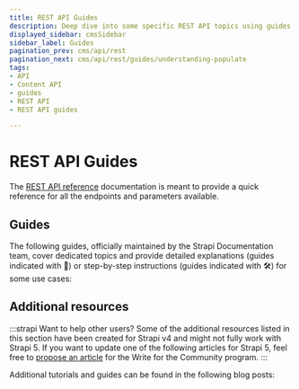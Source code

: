 ```yaml
---
title: REST API Guides
description: Deep dive into some specific REST API topics using guides that extensively explain some use cases or give step-by-step instructions.
displayed_sidebar: cmsSidebar
sidebar_label: Guides
pagination_prev: cms/api/rest
pagination_next: cms/api/rest/guides/understanding-populate
tags:
- API
- Content API
- guides
- REST API
- REST API guides

---
```


# REST API Guides

The [REST API reference](/cms/api/rest) documentation is meant to provide a quick reference for all the endpoints and parameters available.

## Guides

The following guides, officially maintained by the Strapi Documentation team, cover dedicated topics and provide detailed explanations (guides indicated with 🧠) or step-by-step instructions (guides indicated with 🛠️) for some use cases:

<CustomDocCard emoji="🧠" title="Understanding populate" description="Learn what populating means and how you can use the populate parameter in your REST API queries to add additional fields to your responses." link="/cms/api/rest/guides/understanding-populate" />
<CustomDocCard emoji="🛠️" title="How to populate creator fields" description="Read step-by-step instructions on how to build a custom controller that leverages the populate parameter to add 'createdBy' and 'updatedBy' data to queries responses" link="/cms/api/rest/guides/populate-creator-fields" />

## Additional resources

:::strapi Want to help other users?
Some of the additional resources listed in this section have been created for Strapi v4 and might not fully work with Strapi 5. If you want to update one of the following articles for Strapi 5, feel free to [propose an article](https://strapi.io/write-for-the-community) for the Write for the Community program.
:::

Additional tutorials and guides can be found in the following blog posts:

<CustomDocCard emoji="➕" title="Authenticating requests with the REST API" description="Learn how to authenticate your REST API queries with JSON Web Tokens and API tokens." link="https://strapi.io/blog/guide-on-authenticating-requests-with-the-rest-api" />

<CustomDocCard emoji="➕" title="Using Fetch with Strapi's Content API" description="Explore how to use the fetch() method of the Fetch API to interact with Strapi's Content API." link="https://strapi.io/blog/mastering-api-requests-using-fetch-with-strapi-content-api" />

<CustomDocCard emoji="➕" title="Requesting Strapi's REST API behind a Content Delivery Network (CDN)" description="Learn how to overcome network latency issues when requesting large numbers of media assets by leveraging the usage of a CDN with Strapi's REST API." link="https://strapi.io/blog/request-strapi-s-rest-api-behind-a-content-delivery-network-cdn" />


